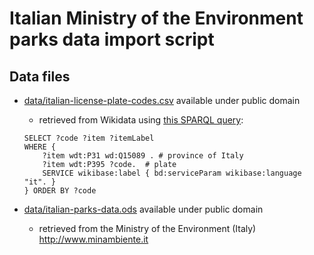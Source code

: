 # Italian Ministry of the Environment parks data import script

## Data files
* [data/italian-license-plate-codes.csv](data/italian-license-plate-codes.csv) available under public domain
    * retrieved from Wikidata using [this SPARQL query](https://query.wikidata.org/#SELECT%20%3Fcode%20%3Fitem%20%3FitemLabel%0AWHERE%20%0A%7B%0A%20%20%3Fitem%20wdt%3AP31%20wd%3AQ15089%20.%20%23%20province%20of%20Italy%0A%20%20%3Fitem%20wdt%3AP395%20%3Fcode.%20%20%23%20plate%0A%20%20SERVICE%20wikibase%3Alabel%20%7B%20bd%3AserviceParam%20wikibase%3Alanguage%20%22it%22.%20%7D%0A%7D%20ORDER%20BY%20%3Fcode):
    ```
    SELECT ?code ?item ?itemLabel
    WHERE {
    	?item wdt:P31 wd:Q15089 . # province of Italy
    	?item wdt:P395 ?code.  # plate
    	SERVICE wikibase:label { bd:serviceParam wikibase:language "it". }
    } ORDER BY ?code
    ```

* [data/italian-parks-data.ods](data/italian-parks-data.ods) available under public domain
    * retrieved from the Ministry of the Environment (Italy) <http://www.minambiente.it>
